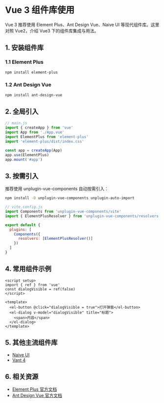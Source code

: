 # Vue 3 组件库使用

Vue 3 推荐使用 Element Plus、Ant Design Vue、Naive UI 等现代组件库。这里对照 Vue2，介绍 Vue3 下的组件库集成与用法。

## 1. 安装组件库

### 1.1 Element Plus
```bash
npm install element-plus
```

### 1.2 Ant Design Vue
```bash
npm install ant-design-vue
```

## 2. 全局引入

```js
// main.js
import { createApp } from 'vue'
import App from './App.vue'
import ElementPlus from 'element-plus'
import 'element-plus/dist/index.css'

const app = createApp(App)
app.use(ElementPlus)
app.mount('#app')
```

## 3. 按需引入

推荐使用 unplugin-vue-components 自动按需引入：

```bash
npm install -D unplugin-vue-components unplugin-auto-import
```

```js
// vite.config.js
import Components from 'unplugin-vue-components/vite'
import { ElementPlusResolver } from 'unplugin-vue-components/resolvers'

export default {
  plugins: [
    Components({
      resolvers: [ElementPlusResolver()]
    })
  ]
}
```

## 4. 常用组件示例

```vue
<script setup>
import { ref } from 'vue'
const dialogVisible = ref(false)
</script>

<template>
  <el-button @click="dialogVisible = true">打开弹窗</el-button>
  <el-dialog v-model="dialogVisible" title="标题">
    <span>内容</span>
  </el-dialog>
</template>
```

## 5. 其他主流组件库
- [Naive UI](https://www.naiveui.com/zh-CN/os-theme)
- [Vant 4](https://vant-ui.github.io/vant/#/zh-CN/)

## 6. 相关资源
- [Element Plus 官方文档](https://element-plus.org/zh-CN/)
- [Ant Design Vue 官方文档](https://www.antdv.com/docs/vue/introduce-cn/)